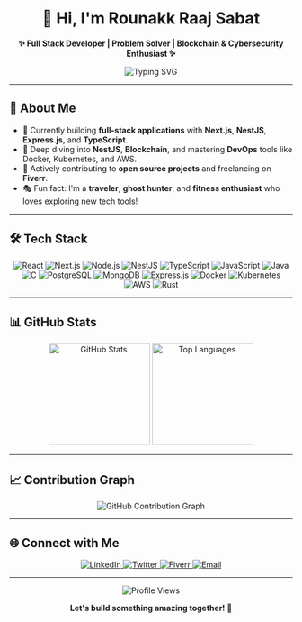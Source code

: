 <h1 align="center">👋 Hi, I'm Rounakk Raaj Sabat</h1>

<p align="center">
  <b>✨ Full Stack Developer | Problem Solver | Blockchain & Cybersecurity Enthusiast ✨</b>
</p>

<div align="center">
  <img src="https://readme-typing-svg.herokuapp.com?font=Fira+Code&size=28&pause=1000&color=FFA500&center=true&vCenter=true&width=1000&lines=Crafting+Scalable+Web+Solutions;Mastering+NestJS%2C+Cloud+%26+Blockchain;Open+Source+Contributor+%7C+Freelancer+%7C+Traveler" alt="Typing SVG">
</div>

---

## 🚀 About Me
- 🔭 Currently building **full-stack applications** with **Next.js**, **NestJS**, **Express.js**, and **TypeScript**.
- 🌱 Deep diving into **NestJS**, **Blockchain**, and mastering **DevOps** tools like Docker, Kubernetes, and AWS.
- 🤝 Actively contributing to **open source projects** and freelancing on **Fiverr**.
- 🎭 Fun fact: I'm a **traveler**, **ghost hunter**, and **fitness enthusiast** who loves exploring new tech tools!

---

## 🛠️ Tech Stack
<div align="center">
  <img src="https://img.shields.io/badge/React-%2361DAFB.svg?style=for-the-badge&logo=react&logoColor=black" alt="React">
  <img src="https://img.shields.io/badge/Next.js-%23000000.svg?style=for-the-badge&logo=next.js&logoColor=white" alt="Next.js">
  <img src="https://img.shields.io/badge/Node.js-%23339933.svg?style=for-the-badge&logo=node.js&logoColor=white" alt="Node.js">
  <img src="https://img.shields.io/badge/NestJS-%23E0234E.svg?style=for-the-badge&logo=nestjs&logoColor=white" alt="NestJS">
  <img src="https://img.shields.io/badge/TypeScript-%23007ACC.svg?style=for-the-badge&logo=typescript&logoColor=white" alt="TypeScript">
  <img src="https://img.shields.io/badge/JavaScript-%23F7DF1E.svg?style=for-the-badge&logo=javascript&logoColor=black" alt="JavaScript">
  <img src="https://img.shields.io/badge/Java-%23ED8B00.svg?style=for-the-badge&logo=java&logoColor=white" alt="Java">
  <img src="https://img.shields.io/badge/C-%2300599C.svg?style=for-the-badge&logo=c&logoColor=white" alt="C">
  <img src="https://img.shields.io/badge/PostgreSQL-%23336791.svg?style=for-the-badge&logo=postgresql&logoColor=white" alt="PostgreSQL">
  <img src="https://img.shields.io/badge/MongoDB-%2347A248.svg?style=for-the-badge&logo=mongodb&logoColor=white" alt="MongoDB">
  <img src="https://img.shields.io/badge/Express.js-%23000000.svg?style=for-the-badge&logo=express&logoColor=white" alt="Express.js">
  <img src="https://img.shields.io/badge/Docker-%230db7ed.svg?style=for-the-badge&logo=docker&logoColor=white" alt="Docker">
  <img src="https://img.shields.io/badge/Kubernetes-%23326CE5.svg?style=for-the-badge&logo=kubernetes&logoColor=white" alt="Kubernetes">
  <img src="https://img.shields.io/badge/AWS-%23FF9900.svg?style=for-the-badge&logo=amazonaws&logoColor=white" alt="AWS">
  <img src="https://img.shields.io/badge/Rust-%23000000.svg?style=for-the-badge&logo=rust&logoColor=white" alt="Rust">
</div>

---

## 📊 GitHub Stats

<div align="center">
  <img src="https://github-readme-stats.vercel.app/api?username=rounakkraaj-1744&show_icons=true&theme=radical&count_private=true" alt="GitHub Stats" height="180px">
  <img src="https://github-readme-stats.vercel.app/api/top-langs/?username=rounakkraaj-1744&layout=compact&theme=radical" alt="Top Languages" height="180px">
</div>

---

## 📈 Contribution Graph

<div align="center">
  <img src="https://github-readme-activity-graph.vercel.app/graph?username=rounakkraaj-1744&theme=github-dark" alt="GitHub Contribution Graph">
</div>

---

## 🌐 Connect with Me

<div align="center">
  <a href="https://linkedin.com/in/rounakk-raaj-745rrs" target="_blank">
    <img src="https://img.shields.io/badge/LinkedIn-%230077B5.svg?style=for-the-badge&logo=linkedin&logoColor=white" alt="LinkedIn">
  </a>
  <a href="https://twitter.com/rounakk_745" target="_blank">
    <img src="https://img.shields.io/badge/Twitter-%231DA1F2.svg?style=for-the-badge&logo=twitter&logoColor=white" alt="Twitter">
  </a>
  <a href="https://www.fiverr.com/rounakk_raaj" target="_blank">
    <img src="https://img.shields.io/badge/Fiverr-%2300B22D.svg?style=for-the-badge&logo=fiverr&logoColor=white" alt="Fiverr">
  </a>
  <a href="mailto:your-email@example.com" target="_blank">
    <img src="https://img.shields.io/badge/Email-%23D14836.svg?style=for-the-badge&logo=gmail&logoColor=white" alt="Email">
  </a>
</div>

---

<div align="center">
  <img src="https://komarev.com/ghpvc/?username=rounakkraaj-1744&style=flat-square&color=blueviolet" alt="Profile Views">
</div>

<p align="center">
  <b>Let's build something amazing together! 🚀</b>
</p>
